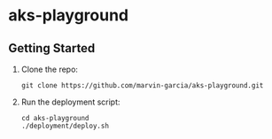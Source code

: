 # aks-playground

## Getting Started

1. Clone the repo:

    ```
    git clone https://github.com/marvin-garcia/aks-playground.git
    ```
2. Run the deployment script:
    ```
    cd aks-playground
    ./deployment/deploy.sh
    ```
